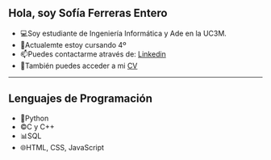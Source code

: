 <h2>Hola, soy Sofía Ferreras Entero</h2>


<ul>
  <li>💻Soy estudiante de Ingeniería Informática y Ade en la UC3M.
  </li>
  <li>🌱Actualemte estoy cursando 4º</li>
  <li>📫Puedes contactarme através de: <a href="https://www.linkedin.com/in/sofia-ferreras"> Linkedin </a></li>
  <li>💬También puedes acceder a mi <a href="CV-SofiaFerreras.pdf" download="CV-SofiaFerreras.pdf"> CV</a></li>
</ul>
<hr>
<h2>Lenguajes de Programación</h2>
<ul>
  <li>🐍Python</li>
  <li>©️C y C++</li>
  <li>📊SQL</li>
  <li>🌐HTML, CSS, JavaScript</li>
</ul>


